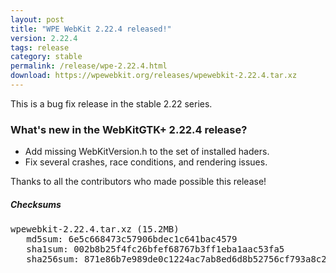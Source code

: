 ```yaml
---
layout: post
title: "WPE WebKit 2.22.4 released!"
version: 2.22.4
tags: release
category: stable
permalink: /release/wpe-2.22.4.html
download: https://wpewebkit.org/releases/wpewebkit-2.22.4.tar.xz
---
```


This is a bug fix release in the stable 2.22 series.

### What's new in the WebKitGTK+ 2.22.4 release?

- Add missing WebKitVersion.h to the set of installed haders.
- Fix several crashes, race conditions, and rendering issues.

Thanks to all the contributors who made possible this release!

##### Checksums

<pre>
wpewebkit-2.22.4.tar.xz (15.2MB)
   md5sum: 6e5c668473c57906bdec1c641bac4579
   sha1sum: 002b8b25f4fc26bfef68767b3ff1eba1aac53fa5
   sha256sum: 871e86b7e989de0c1224ac7ab8ed6d8b52756cf793a8c253b56ab8ba8d288c96
</pre>

